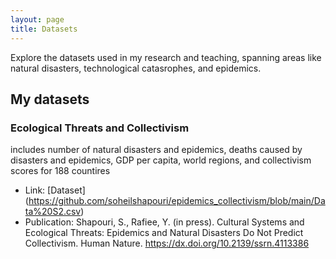 ```yaml
---
layout: page
title: Datasets
---
```

Explore the datasets used in my research and teaching, spanning areas like natural disasters, technological catasrophes, and epidemics.

## My datasets  
  
<div style="text-align: left; margin-left: 0; margin-right: auto;">
     
### Ecological Threats and Collectivism    
includes number of natural disasters and epidemics, deaths caused by disasters and epidemics, GDP per capita, world regions, and collectivism scores for 188 countires     
- Link: [Dataset] (https://github.com/soheilshapouri/epidemics_collectivism/blob/main/Data%20S2.csv)    
- Publication: Shapouri, S., Rafiee, Y. (in press). Cultural Systems and Ecological Threats: Epidemics and Natural Disasters Do Not Predict Collectivism. Human Nature.   https://dx.doi.org/10.2139/ssrn.4113386    
  
  
</div>
